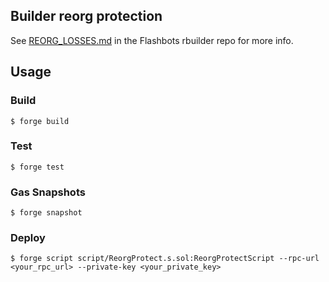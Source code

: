 ## Builder reorg protection

See [REORG_LOSSES.md](https://github.com/flashbots/rbuilder/blob/f131f2fcbcece048ecfba96940a5c836fcee1ad6/docs/REORG_LOSSES.md) in the Flashbots rbuilder repo for more info.

## Usage

### Build

```shell
$ forge build
```

### Test

```shell
$ forge test
```

### Gas Snapshots

```shell
$ forge snapshot
```

### Deploy

```shell
$ forge script script/ReorgProtect.s.sol:ReorgProtectScript --rpc-url <your_rpc_url> --private-key <your_private_key>
```
